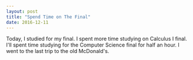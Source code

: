 ```yaml
---
layout: post
title: "Spend Time on The Final"
date: 2016-12-11
---
```


Today, I studied for my final. I spent more time studying on Calculus I final. I'll spent time studying for the Computer Science final for half an hour. I went to the last trip to the old McDonald's.
